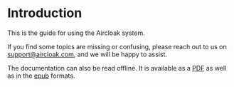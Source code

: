 # Introduction

This is the guide for using the Aircloak system.

If you find some topics are missing or confusing, please reach out to us on [support@aircloak.com](mailto:support@aircloak.com), and we will be happy to assist.

The documentation can also be read offline. It is available as a [PDF](aircloak-docs.pdf) as well as in the
[epub](aircloak-docs.epub) formats.

